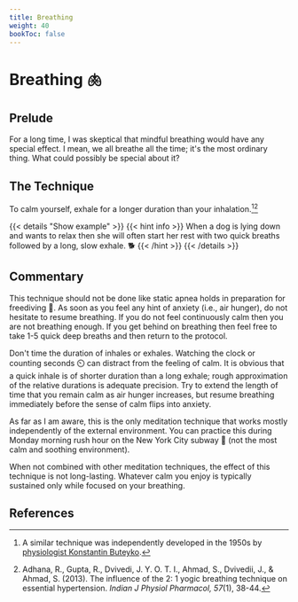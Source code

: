```yaml
---
title: Breathing
weight: 40
bookToc: false
---
```


# Breathing 🫁

## Prelude

For a long time, I was skeptical that mindful breathing would have any
special effect. I mean, we all breathe all the time; it's the most
ordinary thing. What could possibly be special about it?

## The Technique

To calm yourself, exhale for a longer duration than your inhalation.[^buteyko][^adhana2013]

{{< details "Show example" >}}
{{< hint info >}}
When a dog is lying down and wants to relax then she will often start her rest with two quick breaths followed by a long, slow exhale. 🐕
{{< /hint >}}
{{< /details >}}

## Commentary

This technique should not be done like static apnea holds in
preparation for freediving 🤿. As soon as you feel any hint of anxiety (i.e., air hunger),
do not hesitate to resume breathing. If you do not feel
continuously calm then you are not breathing enough. If you get behind
on breathing then feel free to take 1-5 quick deep breaths and then
return to the protocol.

Don't time the duration of inhales or exhales.
Watching the clock or counting seconds ⏲️ can distract from
the feeling of calm. It is obvious that a quick inhale is of shorter duration than a long
exhale; rough approximation of the relative durations is adequate
precision. Try to extend the length of time that you remain calm
as air hunger increases, but resume breathing immediately before the sense of calm
flips into anxiety.

As far as I am aware, this is the only meditation technique that works
mostly independently of the external environment.  You can practice
this during Monday morning rush hour on the New York City subway 🚆 (not
the most calm and soothing environment).

When not combined with other meditation techniques, the effect of this
technique is not long-lasting. Whatever calm you enjoy is typically
sustained only while focused on your breathing.

## References

[^buteyko]: A similar technique was independently developed in the 1950s
by [physiologist Konstantin Buteyko](https://en.wikipedia.org/wiki/Buteyko_method).

[^adhana2013]: Adhana, R., Gupta, R., Dvivedi, J. Y. O. T. I., Ahmad, S., Dvivedii, J., & Ahmad, S. (2013). The influence of the 2: 1 yogic breathing technique on essential hypertension. *Indian J Physiol Pharmacol, 57*(1), 38-44.

